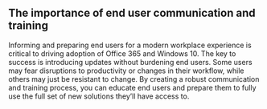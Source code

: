 ## The importance of end user communication and training

Informing and preparing end users for a modern workplace experience is critical to driving adoption of Office 365 and Windows 10. The key to success is introducing updates without burdening end users. Some users may fear disruptions to productivity or changes in their workflow, while others may just be resistant to change. By creating a robust communication and training process, you can educate end users and prepare them to fully use the full set of new solutions they’ll have access to.
